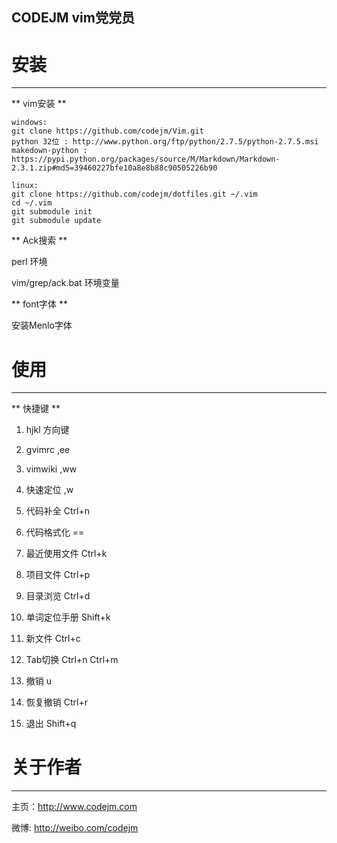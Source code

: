 CODEJM vim党党员
-----------------------------------------------
# 安装 #
-----------------------------------------------
** vim安装 **

    windows:
    git clone https://github.com/codejm/Vim.git
    python 32位 : http://www.python.org/ftp/python/2.7.5/python-2.7.5.msi
    makedown-python : https://pypi.python.org/packages/source/M/Markdown/Markdown-2.3.1.zip#md5=39460227bfe10a8e8b88c90505226b90

    linux:
    git clone https://github.com/codejm/dotfiles.git ~/.vim
    cd ~/.vim
    git submodule init
    git submodule update


** Ack搜索 **

perl 环境

vim/grep/ack.bat 环境变量

** font字体 **

安装Menlo字体

# 使用 #
-----------------------------------------------
** 快捷键 **

1. hjkl 方向键

2. gvimrc ,ee

3. vimwiki ,ww

4. 快速定位 ,w

5. 代码补全 Ctrl+n

6. 代码格式化 ==

7. 最近使用文件 Ctrl+k

8. 项目文件 Ctrl+p

9. 目录浏览 Ctrl+d

10. 单词定位手册 Shift+k

11. 新文件 Ctrl+c

12. Tab切换 Ctrl+n Ctrl+m

13. 撤销 u

14. 恢复撤销 Ctrl+r

15. 退出 Shift+q


# 关于作者 #
-----------------------------------------------
主页：http://www.codejm.com

微博: http://weibo.com/codejm

